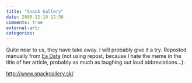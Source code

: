 ```yaml
---
title: "Snack Gallery"
date: 2008-12-10 22:56
comments: true
external-url:
categories:
---
```

Quite near to us, they have take away. I will probably give it a try. Reposted manually from [Ea Data][1] (not using repost, because I hate the meme in the title of her article, probably as much as laughing out loud abbreviations...).

<http://www.snackgallery.sk/>

  [1]: http://www.snackgallery.sk/
